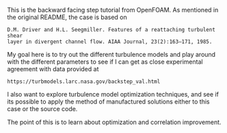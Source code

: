 This is the backward facing step tutorial from OpenFOAM. 
As mentioned in the original README, the case is based on 
    
    D.M. Driver and H.L. Seegmiller. Features of a reattaching turbulent shear
    layer in divergent channel flow. AIAA Journal, 23(2):163–171, 1985.

My goal here is to try out the different turbulence models and play
around with the different parameters to see if I can get as close
experimental agreement with data provided at 

    https://turbmodels.larc.nasa.gov/backstep_val.html

I also want to explore turbulence model optimization techniques, and see if its
possible to apply the method of manufactured solutions either to this case
or the source code.

The point of this is to learn about optimization and correlation improvement.